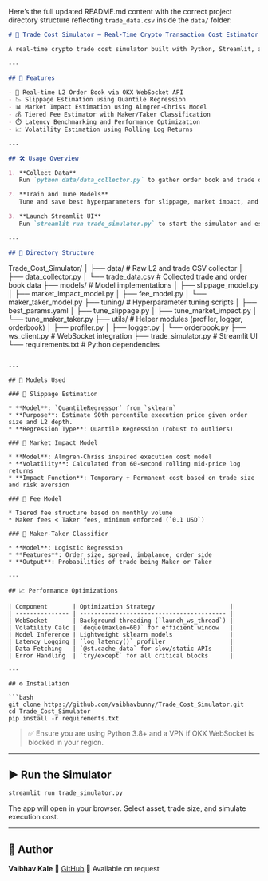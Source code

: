Here’s the full updated README.md content with the correct project directory structure reflecting `trade_data.csv` inside the `data/` folder:

```markdown
# 🧠 Trade Cost Simulator – Real-Time Crypto Transaction Cost Estimator

A real-time crypto trade cost simulator built with Python, Streamlit, and WebSocket, designed to estimate slippage, market impact, fees, and execution latency using live order book data from OKX. Ideal for institutional-level simulations and quantitative research.

---

## 🚀 Features

- 🔄 Real-time L2 Order Book via OKX WebSocket API  
- 📉 Slippage Estimation using Quantile Regression  
- 📊 Market Impact Estimation using Almgren-Chriss Model  
- 💰 Tiered Fee Estimator with Maker/Taker Classification  
- ⏱️ Latency Benchmarking and Performance Optimization  
- 📈 Volatility Estimation using Rolling Log Returns  

---

## 🛠 Usage Overview

1. **Collect Data**  
   Run `python data/data_collector.py` to gather order book and trade data from OKX and save to `data/trade_data.csv`.

2. **Train and Tune Models**  
   Tune and save best hyperparameters for slippage, market impact, and maker-taker models into `tuning/best_params.yaml`.

3. **Launch Streamlit UI**  
   Run `streamlit run trade_simulator.py` to start the simulator and estimate trade cost in real-time.

---

## 🧩 Directory Structure

```

Trade\_Cost\_Simulator/
│
├── data/                         # Raw L2 and trade CSV collector
│   ├── data\_collector.py
│   └── trade\_data.csv            # Collected trade and order book data
├── models/                       # Model implementations
│   ├── slippage\_model.py
│   ├── market\_impact\_model.py
│   ├── fee\_model.py
│   └── maker\_taker\_model.py
├── tuning/                       # Hyperparameter tuning scripts
│   ├── best\_params.yaml
│   ├── tune\_slippage.py
│   ├── tune\_market\_impact.py
│   └── tune\_maker\_taker.py
├── utils/                        # Helper modules (profiler, logger, orderbook)
│   ├── profiler.py
│   ├── logger.py
│   └── orderbook.py
├── ws\_client.py                  # WebSocket integration
├── trade\_simulator.py            # Streamlit UI
└── requirements.txt              # Python dependencies

````

---

## 🧪 Models Used

### 📌 Slippage Estimation

* **Model**: `QuantileRegressor` from `sklearn`  
* **Purpose**: Estimate 90th percentile execution price given order size and L2 depth.  
* **Regression Type**: Quantile Regression (robust to outliers)  

### 📌 Market Impact Model

* **Model**: Almgren-Chriss inspired execution cost model  
* **Volatility**: Calculated from 60-second rolling mid-price log returns  
* **Impact Function**: Temporary + Permanent cost based on trade size and risk aversion  

### 📌 Fee Model

* Tiered fee structure based on monthly volume  
* Maker fees < Taker fees, minimum enforced (`0.1 USD`)  

### 📌 Maker-Taker Classifier

* **Model**: Logistic Regression  
* **Features**: Order size, spread, imbalance, order side  
* **Output**: Probabilities of trade being Maker or Taker  

---

## 📈 Performance Optimizations

| Component       | Optimization Strategy                     |
| --------------- | ----------------------------------------- |
| WebSocket       | Background threading (`launch_ws_thread`) |
| Volatility Calc | `deque(maxlen=60)` for efficient window   |
| Model Inference | Lightweight sklearn models                |
| Latency Logging | `log_latency()` profiler                  |
| Data Fetching   | `@st.cache_data` for slow/static APIs     |
| Error Handling  | `try/except` for all critical blocks      |

---

## ⚙️ Installation

```bash
git clone https://github.com/vaibhavbunny/Trade_Cost_Simulator.git
cd Trade_Cost_Simulator
pip install -r requirements.txt
````

> ✅ Ensure you are using Python 3.8+ and a VPN if OKX WebSocket is blocked in your region.

---

## ▶️ Run the Simulator

```bash
streamlit run trade_simulator.py
```

The app will open in your browser. Select asset, trade size, and simulate execution cost.

---

## 👤 Author

**Vaibhav Kale**
🔗 [GitHub](https://github.com/vaibhavbunny)
📧 Available on request